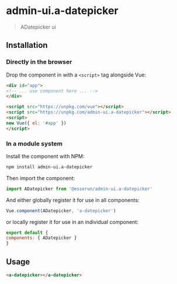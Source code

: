 # admin-ui.a-datepicker

> ADatepicker ui

## Installation

### Directly in the browser

Drop the component in with a `<script>` tag alongside Vue:

```html
<div id="app">
<!-- ... use component here ... -->
</div>

<script src="https://unpkg.com/vue"></script>
<script src="https://unpkg.com/admin-ui.a-datepicker"></script>
<script>
new Vue({ el: '#app' })
</script>
```

### In a module system

Install the component with NPM:

```bash
npm install admin-ui.a-datepicker
```

Then import the component:

```js
import ADatepicker from '@esserun/admin-ui.a-datepicker'
```

And either globally register it for use in all components:

```js
Vue.component(ADatepicker, 'a-datepicker')
```

or locally register it for use in an individual component:

```js
export default {
components: { ADatepicker }
}
```

## Usage

```html
<a-datepicker></a-datepicker>
```
